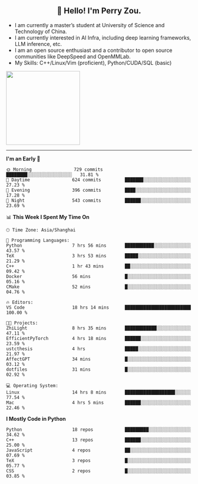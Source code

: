 <h2 align="center">👋 Hello! I'm Perry Zou.</h2>

- I am currently a master’s student at University of Science and Technology of China.
- I am currently interested in AI Infra, including deep learning frameworks, LLM inference, etc.
- I am an open source enthusiast and a contributor to open source communities like DeepSpeed and OpenMMLab.
- My Skills: C++/Linux/Vim (proficient), Python/CUDA/SQL (basic)

<img height=200 align="center" src="https://github-readme-stats.vercel.app/api?username=zonepg" />

-------

<!--START_SECTION:waka-->
**I'm an Early 🐤** 

```text
🌞 Morning                729 commits         ████████░░░░░░░░░░░░░░░░░   31.81 % 
🌆 Daytime                624 commits         ███████░░░░░░░░░░░░░░░░░░   27.23 % 
🌃 Evening                396 commits         ████░░░░░░░░░░░░░░░░░░░░░   17.28 % 
🌙 Night                  543 commits         ██████░░░░░░░░░░░░░░░░░░░   23.69 % 
```


📊 **This Week I Spent My Time On** 

```text
🕑︎ Time Zone: Asia/Shanghai

💬 Programming Languages: 
Python                   7 hrs 56 mins       ███████████░░░░░░░░░░░░░░   43.57 % 
TeX                      3 hrs 53 mins       █████░░░░░░░░░░░░░░░░░░░░   21.29 % 
C++                      1 hr 43 mins        ██░░░░░░░░░░░░░░░░░░░░░░░   09.42 % 
Docker                   56 mins             █░░░░░░░░░░░░░░░░░░░░░░░░   05.16 % 
CMake                    52 mins             █░░░░░░░░░░░░░░░░░░░░░░░░   04.76 % 

🔥 Editors: 
VS Code                  18 hrs 14 mins      █████████████████████████   100.00 % 

🐱‍💻 Projects: 
ZhiLight                 8 hrs 35 mins       ████████████░░░░░░░░░░░░░   47.11 % 
EfficientPyTorch         4 hrs 18 mins       ██████░░░░░░░░░░░░░░░░░░░   23.59 % 
ustcthesis               4 hrs               █████░░░░░░░░░░░░░░░░░░░░   21.97 % 
AffectGPT                34 mins             █░░░░░░░░░░░░░░░░░░░░░░░░   03.12 % 
dotfiles                 31 mins             █░░░░░░░░░░░░░░░░░░░░░░░░   02.92 % 

💻 Operating System: 
Linux                    14 hrs 8 mins       ███████████████████░░░░░░   77.54 % 
Mac                      4 hrs 5 mins        ██████░░░░░░░░░░░░░░░░░░░   22.46 % 
```

**I Mostly Code in Python** 

```text
Python                   18 repos            █████████░░░░░░░░░░░░░░░░   34.62 % 
C++                      13 repos            ██████░░░░░░░░░░░░░░░░░░░   25.00 % 
JavaScript               4 repos             ██░░░░░░░░░░░░░░░░░░░░░░░   07.69 % 
TeX                      3 repos             █░░░░░░░░░░░░░░░░░░░░░░░░   05.77 % 
CSS                      2 repos             █░░░░░░░░░░░░░░░░░░░░░░░░   03.85 % 
```




<!--END_SECTION:waka-->
